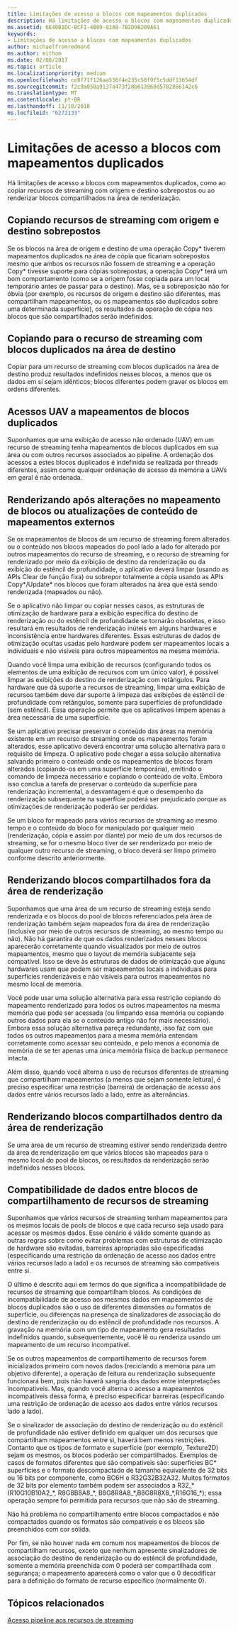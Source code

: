 ```yaml
---
title: Limitações de acesso a blocos com mapeamentos duplicados
description: Há limitações de acesso a blocos com mapeamentos duplicados, como ao copiar recursos de streaming com origem e destino sobrepostos ou ao renderizar blocos compartilhados na área de renderização.
ms.assetid: 6E40B1DC-BCF1-4B09-82A8-7B2D9B209A61
keywords:
- Limitações de acesso a blocos com mapeamentos duplicados
author: michaelfromredmond
ms.author: mithom
ms.date: 02/08/2017
ms.topic: article
ms.localizationpriority: medium
ms.openlocfilehash: ce8f71f126aa536f4e235c58f9f5c5ddf13654df
ms.sourcegitcommit: f2c9a050a9137a473f28b613968d5782866142c6
ms.translationtype: MT
ms.contentlocale: pt-BR
ms.lasthandoff: 11/10/2018
ms.locfileid: "6272133"
---
```

# <a name="tile-access-limitations-with-duplicate-mappings"></a>Limitações de acesso a blocos com mapeamentos duplicados


Há limitações de acesso a blocos com mapeamentos duplicados, como ao copiar recursos de streaming com origem e destino sobrepostos ou ao renderizar blocos compartilhados na área de renderização.

## <a name="span-idcopyingstreamingresourceswithoverlappingsourceanddestinationspanspan-idcopyingstreamingresourceswithoverlappingsourceanddestinationspanspan-idcopyingstreamingresourceswithoverlappingsourceanddestinationspancopying-streaming-resources-with-overlapping-source-and-destination"></a><span id="Copying_streaming_resources_with_overlapping_source_and_destination"></span><span id="copying_streaming_resources_with_overlapping_source_and_destination"></span><span id="COPYING_STREAMING_RESOURCES_WITH_OVERLAPPING_SOURCE_AND_DESTINATION"></span>Copiando recursos de streaming com origem e destino sobrepostos


Se os blocos na área de origem e destino de uma operação Copy\* tiverem mapeamentos duplicados na área de cópia que ficariam sobrepostos mesmo que ambos os recursos não fossem de streaming e a operação Copy\* tivesse suporte para cópias sobrepostas, a operação Copy\* terá um bom comportamento (como se a origem fosse copiada para um local temporário antes de passar para o destino). Mas, se a sobreposição não for óbvia (por exemplo, os recursos de origem e destino são diferentes, mas compartilham mapeamentos, ou os mapeamentos são duplicados sobre uma determinada superfície), os resultados da operação de cópia nos blocos que são compartilhados serão indefinidos.

## <a name="span-idcopyingtostreamingresourcewithduplicatedtilesindestinationareaspanspan-idcopyingtostreamingresourcewithduplicatedtilesindestinationareaspanspan-idcopyingtostreamingresourcewithduplicatedtilesindestinationareaspancopying-to-streaming-resource-with-duplicated-tiles-in-destination-area"></a><span id="Copying_to_streaming_resource_with_duplicated_tiles_in_destination_area"></span><span id="copying_to_streaming_resource_with_duplicated_tiles_in_destination_area"></span><span id="COPYING_TO_STREAMING_RESOURCE_WITH_DUPLICATED_TILES_IN_DESTINATION_AREA"></span>Copiando para o recurso de streaming com blocos duplicados na área de destino


Copiar para um recurso de streaming com blocos duplicados na área de destino produz resultados indefinidos nesses blocos, a menos que os dados em si sejam idênticos; blocos diferentes podem gravar os blocos em ordens diferentes.

## <a name="span-iduavaccessestoduplicatetilesmappingsspanspan-iduavaccessestoduplicatetilesmappingsspanspan-iduavaccessestoduplicatetilesmappingsspanuav-accesses-to-duplicate-tiles-mappings"></a><span id="UAV_accesses_to_duplicate_tiles_mappings"></span><span id="uav_accesses_to_duplicate_tiles_mappings"></span><span id="UAV_ACCESSES_TO_DUPLICATE_TILES_MAPPINGS"></span>Acessos UAV a mapeamentos de blocos duplicados


Suponhamos que uma exibição de acesso não ordenado (UAV) em um recurso de streaming tenha mapeamentos de blocos duplicados em sua área ou com outros recursos associados ao pipeline. A ordenação dos acessos a estes blocos duplicados é indefinida se realizada por threads diferentes, assim como qualquer ordenação de acesso da memória a UAVs em geral é não ordenada.

## <a name="span-idrenderingaftertilemappingchangesorcontentupdatesfromoutsidemappingsspanspan-idrenderingaftertilemappingchangesorcontentupdatesfromoutsidemappingsspanspan-idrenderingaftertilemappingchangesorcontentupdatesfromoutsidemappingsspanrendering-after-tile-mapping-changes-or-content-updates-from-outside-mappings"></a><span id="Rendering_after_tile_mapping_changes_or_content_updates_from_outside_mappings"></span><span id="rendering_after_tile_mapping_changes_or_content_updates_from_outside_mappings"></span><span id="RENDERING_AFTER_TILE_MAPPING_CHANGES_OR_CONTENT_UPDATES_FROM_OUTSIDE_MAPPINGS"></span>Renderizando após alterações no mapeamento de blocos ou atualizações de conteúdo de mapeamentos externos


Se os mapeamentos de blocos de um recurso de streaming forem alterados ou o conteúdo nos blocos mapeados do pool lado a lado for alterado por outros mapeamentos do recurso de streaming, e o recurso de streaming for renderizado por meio da exibição de destino da renderização ou da exibição do estêncil de profundidade, o aplicativo deverá limpar (usando as APIs Clear de função fixa) ou sobrepor totalmente a cópia usando as APIs Copy\*/Update\* nos blocos que foram alterados na área que está sendo renderizada (mapeados ou não).

Se o aplicativo não limpar ou copiar nesses casos, as estruturas de otimização de hardware para a exibição específica do destino de renderização ou do estêncil de profundidade se tornarão obsoletas, e isso resultará em resultados de renderização inúteis em alguns hardwares e inconsistência entre hardwares diferentes. Essas estruturas de dados de otimização ocultas usadas pelo hardware podem ser mapeamentos locais a individuais e não visíveis para outros mapeamentos na mesma memória.

Quando você limpa uma exibição de recursos (configurando todos os elementos de uma exibição de recursos com um único valor), é possível limpar as exibições do destino de renderização com retângulos. Para hardware que dá suporte a recursos de streaming, limpar uma exibição de recursos também deve dar suporte à limpeza das exibições de estêncil de profundidade com retângulos, somente para superfícies de profundidade (sem estêncil). Essa operação permite que os aplicativos limpem apenas a área necessária de uma superfície.

Se um aplicativo precisar preservar o conteúdo das áreas na memória existente em um recurso de streaming onde os mapeamentos foram alterados, esse aplicativo deverá encontrar uma solução alternativa para o requisito de limpeza. O aplicativo pode chegar a essa solução alternativa salvando primeiro o conteúdo onde os mapeamentos de blocos foram alterados (copiando-os em uma superfície temporária), emitindo o comando de limpeza necessário e copiando o conteúdo de volta. Embora isso conclua a tarefa de preservar o conteúdo da superfície para renderização incremental, a desvantagem é que o desempenho da renderização subsequente na superfície poderá ser prejudicado porque as otimizações de renderização poderão ser perdidas.

Se um bloco for mapeado para vários recursos de streaming ao mesmo tempo e o conteúdo do bloco for manipulado por qualquer meio (renderização, cópia e assim por diante) por meio de um dos recursos de streaming, se for o mesmo bloco tiver de ser renderizado por meio de qualquer outro recurso de streaming, o bloco deverá ser limpo primeiro conforme descrito anteriormente.

## <a name="span-idrenderingtotilessharedoutsiderenderareaspanspan-idrenderingtotilessharedoutsiderenderareaspanspan-idrenderingtotilessharedoutsiderenderareaspanrendering-to-tiles-shared-outside-render-area"></a><span id="Rendering_to_tiles_shared_outside_render_area"></span><span id="rendering_to_tiles_shared_outside_render_area"></span><span id="RENDERING_TO_TILES_SHARED_OUTSIDE_RENDER_AREA"></span>Renderizando blocos compartilhados fora da área de renderização


Suponhamos que uma área de um recurso de streaming esteja sendo renderizada e os blocos do pool de blocos referenciados pela área de renderização também sejam mapeados fora da área de renderização (inclusive por meio de outros recursos de streaming, ao mesmo tempo ou não). Não há garantira de que os dados renderizados nesses blocos aparecerão corretamente quando visualizados por meio de outros mapeamentos, mesmo que o layout de memória subjacente seja compatível. Isso se deve às estruturas de dados de otimização que alguns hardwares usam que podem ser mapeamentos locais a individuais para superfícies renderizáveis e não visíveis para outros mapeamentos no mesmo local de memória.

Você pode usar uma solução alternativa para essa restrição copiando do mapeamento renderizado para todos os outros mapeamentos na mesma memória que pode ser acessada (ou limpando essa memória ou copiando outros dados para ela se o conteúdo antigo não for mais necessário). Embora essa solução alternativa pareça redundante, isso faz com que todos os outros mapeamentos para a mesma memória entendam corretamente como acessar seu conteúdo, e pelo menos a economia de memória de se ter apenas uma única memória física de backup permanece intacta.

Além disso, quando você alterna o uso de recursos diferentes de streaming que compartilham mapeamentos (a menos que sejam somente leitura), é preciso especificar uma restrição (barreira) de ordenação de acesso aos dados entre vários recursos lado a lado, entre as alternâncias.

## <a name="span-idrenderingtotilessharedwithinrenderareaspanspan-idrenderingtotilessharedwithinrenderareaspanspan-idrenderingtotilessharedwithinrenderareaspanrendering-to-tiles-shared-within-render-area"></a><span id="Rendering_to_tiles_shared_within_render_area"></span><span id="rendering_to_tiles_shared_within_render_area"></span><span id="RENDERING_TO_TILES_SHARED_WITHIN_RENDER_AREA"></span>Renderizando blocos compartilhados dentro da área de renderização


Se uma área de um recurso de streaming estiver sendo renderizada dentro da área de renderização em que vários blocos são mapeados para o mesmo local do pool de blocos, os resultados da renderização serão indefinidos nesses blocos.

## <a name="span-iddatacompatibilityacrossstreamingresourcessharingtilesspanspan-iddatacompatibilityacrossstreamingresourcessharingtilesspanspan-iddatacompatibilityacrossstreamingresourcessharingtilesspandata-compatibility-across-streaming-resources-sharing-tiles"></a><span id="Data_compatibility_across_streaming_resources_sharing_tiles"></span><span id="data_compatibility_across_streaming_resources_sharing_tiles"></span><span id="DATA_COMPATIBILITY_ACROSS_STREAMING_RESOURCES_SHARING_TILES"></span>Compatibilidade de dados entre blocos de compartilhamento de recursos de streaming


Suponhamos que vários recursos de streaming tenham mapeamentos para os mesmos locais de pools de blocos e que cada recurso seja usado para acessar os mesmos dados. Esse cenário é válido somente quando as outras regras sobre como evitar problemas com estruturas de otimização de hardware são evitadas, barreiras apropriadas são especificadas (especificando uma restrição da ordenação de acesso aos dados entre vários recursos lado a lado) e os recursos de streaming são compatíveis entre si.

O último é descrito aqui em termos do que significa a incompatibilidade de recursos de streaming que compartilham blocos. As condições de incompatibilidade de acesso aos mesmos dados em mapeamentos de blocos duplicados são o uso de diferentes dimensões ou formatos de superfície, ou diferenças na presença de sinalizadores de associação do destino de renderização ou do estêncil de profundidade nos recursos. A gravação na memória com um tipo de mapeamento gera resultados indefinidos quando, subsequentemente, você lê ou renderiza usando um mapeamento de um recurso incompatível.

Se os outros mapeamentos de compartilhamento de recursos forem inicializados primeiro com novos dados (reciclando a memória para um objetivo diferente), a operação de leitura ou renderização subsequente funcionará bem, pois não haverá sangria dos dados entre interpretações incompatíveis. Mas, quando você alterna o acesso a mapeamentos incompatíveis dessa forma, é preciso especificar barreiras (especificando uma restrição de ordenação de acesso aos dados entre vários recursos lado a lado).

Se o sinalizador de associação do destino de renderização ou do estêncil de profundidade não estiver definido em qualquer um dos recursos que compartilham mapeamentos entre si, haverá bem menos restrições. Contanto que os tipos de formato e superfície (por exemplo, Texture2D) sejam os mesmos, os blocos poderão ser compartilhados. Exemplos de casos de formatos diferentes que são compatíveis são: superfícies BC\* superfícies e o formato descompactado de tamanho equivalente de 32 bits ou 16 bits por componente, como BC6H e R32G32B32A32. Muitos formatos de 32 bits por elemento também podem ser associados a R32\_\* (R10G10B10A2\_\*, R8G8B8A8\_\*, B8G8R8A8\_\*,B8G8R8X8\_\*,R16G16\_\*); essa operação sempre foi permitida para recursos que não são de streaming.

Não há problema no compartilhamento entre blocos compactados e não compactados quando os formatos são compatíveis e os blocos são preenchidos com cor sólida.

Por fim, se não houver nada em comum nos mapeamentos de blocos de compartilham recursos, exceto que nenhum apresente sinalizadores de associação do destino de renderização ou do estêncil de profundidade, somente a memória preenchida com 0 poderá ser compartilhada com segurança; o mapeamento aparecerá como o valor que o 0 decodificar para a definição do formato de recurso específico (normalmente 0).

## <a name="span-idrelated-topicsspanrelated-topics"></a><span id="related-topics"></span>Tópicos relacionados


[Acesso pipeline aos recursos de streaming](pipeline-access-to-streaming-resources.md)

 

 




